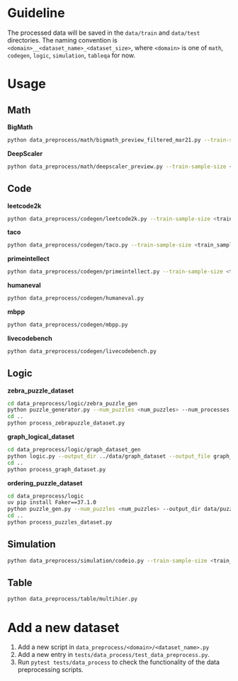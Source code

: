 # Guideline

The processed data will be saved in the `data/train` and `data/test` directories.
The naming convention is `<domain>__<dataset_name>_<dataset_size>`, where `<domain>` is one of `math`, `codegen`, `logic`, `simulation`, `tableqa` for now.

# Usage
## Math
**BigMath**
```bash
python data_preprocess/math/bigmath_preview_filtered_mar21.py --train-sample-size <train_sample_size>
```
**DeepScaler**
```bash
python data_preprocess/math/deepscaler_preview.py --train-sample-size <train_sample_size>
```

## Code
**leetcode2k**
```bash
python data_preprocess/codegen/leetcode2k.py --train-sample-size <train_sample_size>
```
**taco**
```bash
python data_preprocess/codegen/taco.py --train-sample-size <train_sample_size>
```
**primeintellect**
```bash
python data_preprocess/codegen/primeintellect.py --train-sample-size <train_sample_size>
```
**humaneval**
```bash
python data_preprocess/codegen/humaneval.py
```
**mbpp**
```bash
python data_preprocess/codegen/mbpp.py
```
**livecodebench**
```bash
python data_preprocess/codegen/livecodebench.py
```

## Logic
**zebra_puzzle_dataset**
```bash
cd data_preprocess/logic/zebra_puzzle_gen
python puzzle_generator.py --num_puzzles <num_puzzles> --num_processes <num_processes>
cd ..
python process_zebrapuzzle_dataset.py
```

**graph_logical_dataset**
```bash
cd data_preprocess/logic/graph_dataset_gen
python logic.py --output_dir ../data/graph_dataset --output_file graph_search.json --num_samples <num_samples>
cd ..
python process_graph_dataset.py
```

**ordering_puzzle_dataset**
```bash
cd data_preprocess/logic
uv pip install Faker==37.1.0
python puzzle_gen.py --num_puzzles <num_puzzles> --output_dir data/puzzles_dataset --output_file puzzles_dataset.json  --test True
cd ..
python process_puzzles_dataset.py
```

## Simulation
```bash
python data_preprocess/simulation/codeio.py --train-sample-size <train_sample_size> --test-sample-size <test_sample_size>
```

## Table
```bash
python data_preprocess/table/multihier.py
```

# Add a new dataset
1. Add a new script in `data_preprocess/<domain>/<dataset_name>.py`
2. Add a new entry in `tests/data_process/test_data_preprocess.py`.
3. Run `pytest tests/data_process` to check the functionality of the data preprocessing scripts.
